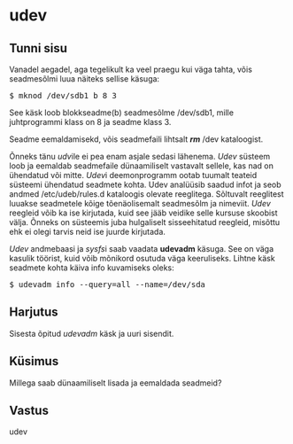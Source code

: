 # udev

## Tunni sisu

Vanadel aegadel, aga tegelikult ka veel praegu kui väga tahta, võis seadmesõlmi luua näiteks sellise käsuga:

<pre>$ mknod /dev/sdb1 b 8 3</pre>

See käsk loob blokkseadme(b) seadmesõlme /dev/sdb1, mille juhtprogrammi klass on 8 ja seadme klass 3.

Seadme eemaldamisekd, võis seadmefaili lihtsalt <b>*rm*</b> /dev kataloogist.

Õnneks tänu *udv*ile ei pea enam asjale sedasi lähenema. *Udev* süsteem loob ja eemaldab seadmefaile dünaamiliselt vastavalt sellele, kas nad on ühendatud või mitte. *Udev*i deemonprogramm ootab tuumalt teateid süsteemi ühendatud seadmete kohta. Udev analüüsib saadud infot ja seob andmed /etc/udeb/rules.d kataloogis olevate reeglitega. Sõltuvalt reeglitest luuakse seadmetele kõige tõenäolisemalt seadmesõlm ja nimeviit. *Udev* reegleid võib ka ise kirjutada, kuid see jääb veidike selle kursuse skoobist välja. Õnneks on süsteemis juba hulgaliselt sisseehitatud reegleid, misõttu ehk ei olegi tarvis neid ise juurde kirjutada.

*Udev* andmebaasi ja *sysfs*i saab vaadata <b>udevadm</b> käsuga. See on väga kasulik töörist, kuid võib mõnikord osutuda väga keeruliseks. Lihtne käsk seadmete kohta käiva info kuvamiseks oleks:

<pre>$ udevadm info --query=all --name=/dev/sda</pre>

## Harjutus

Sisesta õpitud *udevadm* käsk ja uuri sisendit.

## Küsimus

Millega saab dünaamiliselt lisada ja eemaldada seadmeid?

## Vastus

udev
